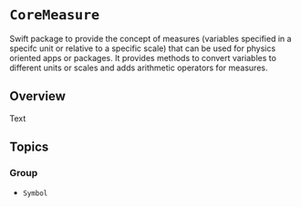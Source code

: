 # ``CoreMeasure``

Swift package to provide the concept of measures (variables specified in a 
specifc unit or relative to a specific scale) that can be used for physics 
oriented apps or packages. It provides methods to convert variables to 
different units or scales and adds arithmetic operators for measures.

## Overview

<!--@START_MENU_TOKEN@-->Text<!--@END_MENU_TOKEN@-->

## Topics

### <!--@START_MENU_TOKEN@-->Group<!--@END_MENU_TOKEN@-->

- ``Symbol``
